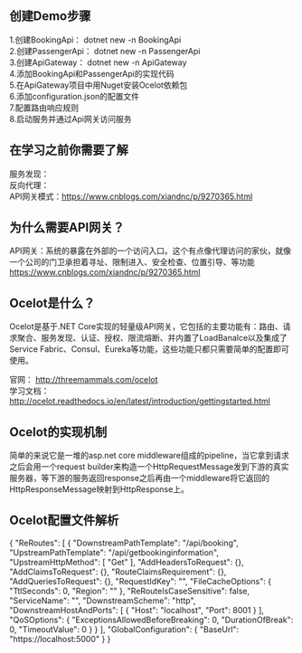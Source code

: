 ## 创建Demo步骤

1.创建BookingApi： dotnet new -n BookingApi  
2.创建PassengerApi： dotnet new -n PassengerApi  
3.创建ApiGateway： dotnet new -n ApiGateway  
4.添加BookingApi和PassengerApi的实现代码  
5.在ApiGateway项目中用Nuget安装Ocelot依赖包  
6.添加configuration.json的配置文件  
7.配置路由响应规则  
8.启动服务并通过Api网关访问服务  

## 在学习之前你需要了解  
服务发现：  
反向代理：  
API网关模式：https://www.cnblogs.com/xiandnc/p/9270365.html


## 为什么需要API网关？  
API网关：系统的暴露在外部的一个访问入口。这个有点像代理访问的家伙，就像一个公司的门卫承担着寻址、限制进入、安全检查、位置引导、等功能  
https://www.cnblogs.com/xiandnc/p/9270365.html

## Ocelot是什么？  
Ocelot是基于.NET Core实现的轻量级API网关，它包括的主要功能有：路由、请求聚合、服务发现、认证、授权、限流熔断、并内置了LoadBanalce以及集成了Service Fabric、Consul、Eureka等功能，这些功能只都只需要简单的配置即可使用。   

官网： http://threemammals.com/ocelot    
学习文档：http://ocelot.readthedocs.io/en/latest/introduction/gettingstarted.html   

## Ocelot的实现机制
简单的来说它是一堆的asp.net core middleware组成的pipeline，当它拿到请求之后会用一个request builder来构造一个HttpRequestMessage发到下游的真实服务器，等下游的服务返回response之后再由一个middleware将它返回的HttpResponseMessage映射到HttpResponse上。

## Ocelot配置文件解析
{
  "ReRoutes": [
    {
      "DownstreamPathTemplate": "/api/booking",
      "UpstreamPathTemplate": "/api/getbookinginformation", 
      "UpstreamHttpMethod": [ "Get" ],
      "AddHeadersToRequest": {},
      "AddClaimsToRequest": {},
      "RouteClaimsRequirement": {},
      "AddQueriesToRequest": {},
      "RequestIdKey": "",
      "FileCacheOptions": {
        "TtlSeconds": 0,
        "Region": ""
      },
      "ReRouteIsCaseSensitive": false,
      "ServiceName": "",
      "DownstreamScheme": "http",
      "DownstreamHostAndPorts": [
        {
          "Host": "localhost",
          "Port": 8001
        }
      ],
      "QoSOptions": {
        "ExceptionsAllowedBeforeBreaking": 0,
        "DurationOfBreak": 0,
        "TimeoutValue": 0
      }
    }
  ],
  "GlobalConfiguration": {
    "BaseUrl": "https://localhost:5000"
  }
}

